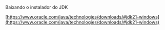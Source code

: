 
Baixando o instalador do JDK

[https://www.oracle.com/java/technologies/downloads/#jdk21-windows](https://www.oracle.com/java/technologies/downloads/#jdk21-windows)